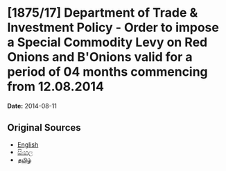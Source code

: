# [1875/17] Department of Trade & Investment Policy - Order to impose a Special Commodity Levy on Red Onions and B'Onions valid for a period of 04 months commencing from 12.08.2014

**Date:** 2014-08-11

## Original Sources

- [English](https://documents.gov.lk/view/extra-gazettes/2014/8/1875-17_E.pdf)
- [සිංහල](https://documents.gov.lk/view/extra-gazettes/2014/8/1875-17_S.pdf)
- [தமிழ்](https://documents.gov.lk/view/extra-gazettes/2014/8/1875-17_T.pdf)
